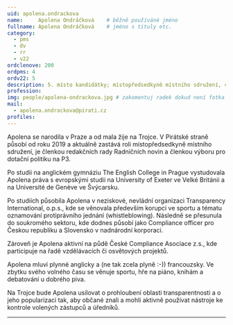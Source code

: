 ```yaml
---
uid: apolena.ondrackova
name:     Apolena Ondráčková  	# běžně používáné jméno
fullname: Apolena Ondráčková  	# jméno s tituly etc.
category:
  - pms
  - dv
  - rr
  - v22
ordclenove: 200
ordpms: 4
ordv22: 5
description: 5. místo kandidátky; místopředsedkyně místního sdružení, členka Dotačního výboru a Redakční rady Radničních novin # zobrazuje se v lide
profession: 
img: people/apolena-ondrackova.jpg # zakomentuj radek dokud není fotka
mail:
  - apolena.ondrackova@pirati.cz
profiles:
---
```


Apolena se narodila v Praze  a od mala žije na Trojce. V Pirátské straně působí od roku 2019 a aktuálně zastává roli místopředsedkyně místního sdružení, je členkou redakčních rady Radničních novin a členkou výboru pro dotační politiku na P3.

Po studii na anglickém gymnáziu The English College in Prague vystudovala Apolena práva s evropskými studii na University of Exeter ve Velké Británii a na Université de Genève ve Švýcarsku.

Po studiích působila Apolena v neziskové, nevládní organizaci Transparency International, o.p.s., kde se věnovala především korupci ve sportu a tématu oznamování protiprávního jednání (whistleblowing). Následně se přesunula do soukromého sektoru, kde dodnes působí jako Compliance officer pro Českou republiku a Slovensko v nadnárodní korporaci. 

Zároveň je Apolena aktivní na půdě České Compliance Asociace z.s., kde participuje na řadě vzdělávacích či osvětových projektů. 

Apolena mluví plynné anglicky a (ne tak zcela plyně :-)) francouzsky. Ve zbytku svého volného času se věnuje sportu, hře na piáno, knihám a debatování u dobrého piva. 

Na Trojce bude Apolena usilovat o prohloubení oblasti transparentnosti a o jeho popularizaci tak, aby občané znali a mohli aktivně používat nástroje ke kontrole volených zástupců a úředníků.

---
